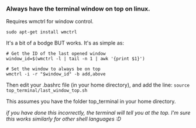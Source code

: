 ### Always have the terminal window on top on linux.

Requires wmctrl for window control.

`sudo apt-get install wmctrl`

It's a bit of a bodge BUT works. It's as simple as:

```
# Get the ID of the last opened window
window_id=$(wmctrl -l | tail -n 1 | awk '{print $1}')

# Set the window to always be on top
wmctrl -i -r "$window_id" -b add,above
```

Then edit your .bashrc file (in your home directory), and add the line:
`source top_terminal/last_window_top.sh`

This assumes you have the folder top_terminal in your home directory.

<i> if you have done this incorrectly, the terminal will tell you at the top.
I'm sure this works similarly for other shell languages :D